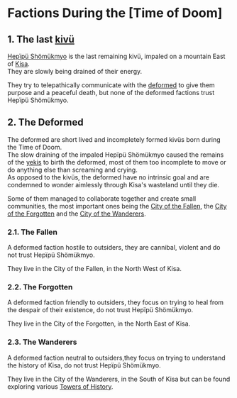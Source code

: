 
# Factions During the [Time of Doom]

## 1. The last [kivü](../Kivümi%20Language/Kivümi%20Dictionary/kivü.md)

[Hepïpü Shömükmyo](../Characters/Hepïpü%20Shömükmyo.md) is the last remaining kivü, impaled on a mountain East of [Kisa](../Kivümi%20Language/Kivümi%20Dictionary/Kisa.md).  
They are slowly being drained of their energy.  

They try to telepathically communicate with the [deformed](#2-the-deformed) to give them purpose and a peaceful death, but none of the deformed factions trust Hepïpü Shömükmyo.  

## 2. The Deformed

The deformed are short lived and incompletely formed kivüs born during the Time of Doom.  
The slow draining of the impaled Hepïpü Shömükmyo caused the remains of the [yekis](../Kivümi%20Language/Kivümi%20Dictionary/yeki.md) to birth the deformed, most of them too incomplete to move or do anything else than screaming and crying.  
As opposed to the kivüs, the deformed have no intrinsic goal and are condemned to wonder aimlessly through Kisa's wasteland until they die.  

Some of them managed to collaborate together and create small communities, the most important ones being the [City of the Fallen](../Notable%20Locations/City%20of%20the%20Fallen.md), the [City of the Forgotten](../Notable%20Locations/City%20of%20the%20Forgotten.md) and the [City of the Wanderers](../Notable%20Locations/City%20of%20the%20Wanderers.md).  

### 2.1. The Fallen

A deformed faction hostile to outsiders, they are cannibal, violent and do not trust Hepïpü Shömükmyo.  

They live in the City of the Fallen, in the North West of Kisa.  

### 2.2. The Forgotten

A deformed faction friendly to outsiders, they focus on trying to heal from the despair of their existence, do not trust Hepïpü Shömükmyo.  

They live in the City of the Forgotten, in the North East of Kisa.  

### 2.3. The Wanderers 

A deformed faction neutral to outsiders,they focus on trying to understand the history of Kisa, do not trust Hepïpü Shömükmyo.  

They live in the City of the Wanderers, in the South of Kisa but can be found exploring various [Towers of History](./Towers%20of%20History.md).  